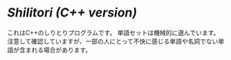 # <em>Shilitori (C++ version)</em>  
これはC++のしりとりプログラムです。 
単語セットは機械的に選んでいます。
注意して確認していますが、一部の人にとって不快に感じる単語や名詞でない単語が含まれる場合があります。
